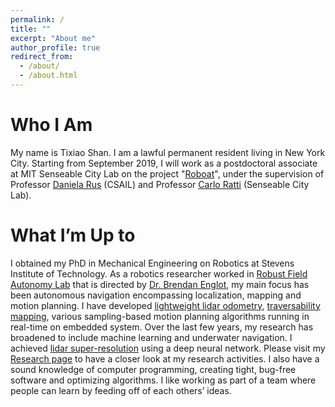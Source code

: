 ```yaml
---
permalink: /
title: ""
excerpt: "About me"
author_profile: true
redirect_from: 
  - /about/
  - /about.html
---
```


Who I Am
======
My name is Tixiao Shan. I am a lawful permanent resident living in New York City. Starting from September 2019, I will work as a postdoctoral associate at MIT Senseable City Lab on the project "[Roboat](http://roboat.org/)", under the supervision of Professor [Daniela Rus](https://www.csail.mit.edu/person/daniela-rus) (CSAIL) and Professor [Carlo Ratti](https://dusp.mit.edu/faculty/carlo-ratti) (Senseable City Lab).

What I’m Up to
======
I obtained my PhD in Mechanical Engineering on Robotics at Stevens Institute of Technology. As a robotics researcher worked in [Robust Field Autonomy Lab](http://personal.stevens.edu/~benglot/) that is directed by [Dr. Brendan Englot](http://personal.stevens.edu/~benglot/people.html), my main focus has been autonomous navigation encompassing localization, mapping and motion planning. I have developed [lightweight lidar odometry](https://github.com/RobustFieldAutonomyLab/LeGO-LOAM), [traversability mapping](https://www.youtube.com/watch?v=4pdBpeRGXmw&t=4s), various sampling-based motion planning algorithms running in real-time on embedded system. Over the last few years, my research has broadened to include machine learning and underwater navigation. I achieved [lidar super-resolution](https://youtu.be/rNVTpkz2ggY) using a deep neural network. Please visit my [Research page](https://tixiaoshan.github.io/research/) to have a closer look at my research activities. I also have a sound knowledge of computer programming, creating tight, bug-free software and optimizing algorithms. I like working as part of a team where people can learn by feeding off of each others’ ideas.
